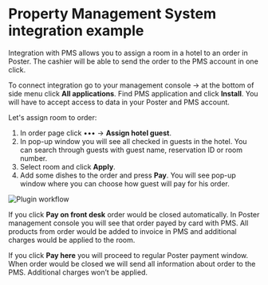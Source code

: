 # Property Management System integration example


Integration with PMS allows you to assign a room in a hotel to an order in Poster. 
The cashier will be able to send the order to the PMS account in one click.

To connect integration go to your management console → at the bottom of side menu click **All applications**. 
Find PMS application and click **Install**. You will have to accept access to data in your Poster and PMS account.


Let's assign room to order:

1. In order page click ••• → **Assign hotel guest**. 
2. In pop-up window you will see all checked in guests in the hotel. You can search through guests with guest name, reservation ID or room number. 
3. Select room and click **Apply**.
4. Add some dishes to the order and press **Pay**. You will see pop-up window where you can choose how guest will pay for his order.


![Plugin workflow](https://raw.githubusercontent.com/joinposter/pos-platform-boilerplate/master/examples/pms/demo.gif)


If you click **Pay on front desk** order would be closed automatically. In Poster management console you will see that order payed by card with PMS. 
All products from order would be added to invoice in PMS and additional charges would be applied to the room.


If you click **Pay here** you will proceed to regular Poster payment window. 
When order would be closed we will send all information about order to the PMS. Additional charges won’t be applied.
